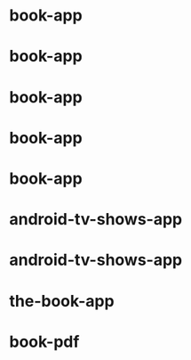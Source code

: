 # book-app
# book-app
# book-app
# book-app
# book-app
# android-tv-shows-app
# android-tv-shows-app
# the-book-app
# book-pdf
